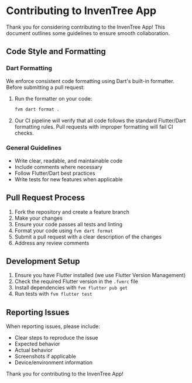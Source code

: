# Contributing to InvenTree App

Thank you for considering contributing to the InvenTree App! This document outlines some guidelines to ensure smooth collaboration.

## Code Style and Formatting

### Dart Formatting

We enforce consistent code formatting using Dart's built-in formatter. Before submitting a pull request:

1. Run the formatter on your code:
   ```bash
   fvm dart format .
   ```

2. Our CI pipeline will verify that all code follows the standard Flutter/Dart formatting rules. Pull requests with improper formatting will fail CI checks.

### General Guidelines

- Write clear, readable, and maintainable code
- Include comments where necessary
- Follow Flutter/Dart best practices
- Write tests for new features when applicable

## Pull Request Process

1. Fork the repository and create a feature branch
2. Make your changes
3. Ensure your code passes all tests and linting
4. Format your code using `fvm dart format`
5. Submit a pull request with a clear description of the changes
6. Address any review comments

## Development Setup

1. Ensure you have Flutter installed (we use Flutter Version Management)
2. Check the required Flutter version in the `.fvmrc` file
3. Install dependencies with `fvm flutter pub get`
4. Run tests with `fvm flutter test`

## Reporting Issues

When reporting issues, please include:
- Clear steps to reproduce the issue
- Expected behavior
- Actual behavior
- Screenshots if applicable
- Device/environment information

Thank you for contributing to the InvenTree App!
